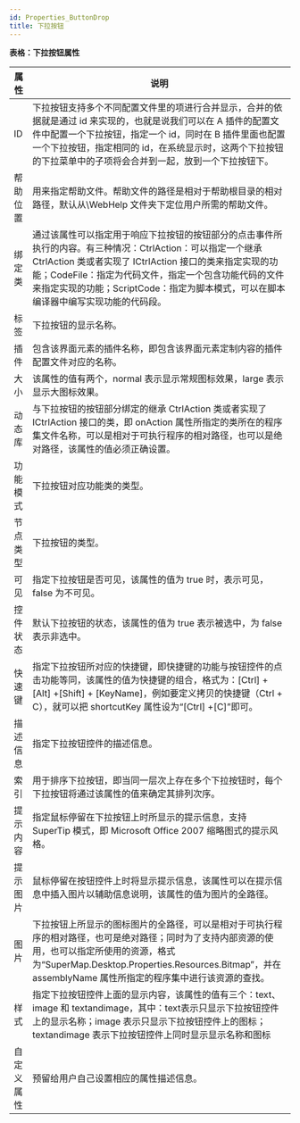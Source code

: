 ```yaml
---
id: Properties_ButtonDrop
title: 下拉按钮
---
```

**表格：下拉按钮属性**

属性 | 说明  
---|---  
ID | 下拉按钮支持多个不同配置文件里的项进行合并显示，合并的依据就是通过 id 来实现的，也就是说我们可以在 A 插件的配置文件中配置一个下拉按钮，指定一个 id，同时在 B 插件里面也配置一个下拉按钮，指定相同的 id，在系统显示时，这两个下拉按钮的下拉菜单中的子项将会合并到一起，放到一个下拉按钮下。  
帮助位置 | 用来指定帮助文件。帮助文件的路径是相对于帮助根目录的相对路径，默认从\WebHelp 文件夹下定位用户所需的帮助文件。  
绑定类 | 通过该属性可以指定用于响应下拉按钮的按钮部分的点击事件所执行的内容。有三种情况：CtrlAction：可以指定一个继承 CtrlAction 类或者实现了 ICtrlAction 接口的类来指定实现的功能；CodeFile：指定为代码文件，指定一个包含功能代码的文件来指定实现的功能；ScriptCode：指定为脚本模式，可以在脚本编译器中编写实现功能的代码段。  
标签 | 下拉按钮的显示名称。  
插件 | 包含该界面元素的插件名称，即包含该界面元素定制内容的插件配置文件对应的名称。  
大小 | 该属性的值有两个，normal 表示显示常规图标效果，large 表示显示大图标效果。  
动态库 | 与下拉按钮的按钮部分绑定的继承 CtrlAction 类或者实现了 ICtrlAction 接口的类，即 onAction 属性所指定的类所在的程序集文件名称，可以是相对于可执行程序的相对路径，也可以是绝对路径，该属性的值必须正确设置。  
功能模式 | 下拉按钮对应功能类的类型。  
节点类型 | 下拉按钮的类型。  
可见 | 指定下拉按钮是否可见，该属性的值为 true 时，表示可见，false 为不可见。
控件状态 | 默认下拉按钮的状态，该属性的值为 true 表示被选中，为 false 表示非选中。  
快速键 | 指定下拉按钮所对应的快捷键，即快捷键的功能与按钮控件的点击功能等同，该属性的值为快捷键的组合，格式为：[Ctrl] + [Alt] +[Shift] + [KeyName]，例如要定义拷贝的快捷键（Ctrl + C），就可以把 shortcutKey 属性设为“[Ctrl] +[C]”即可。  
描述信息 | 指定下拉按钮控件的描述信息。  
索引 | 用于排序下拉按钮，即当同一层次上存在多个下拉按钮时，每个下拉按钮将通过该属性的值来确定其排列次序。  
提示内容 | 指定鼠标停留在下拉按钮上时所显示的提示信息，支持 SuperTip 模式，即 Microsoft Office 2007 缩略图式的提示风格。  
提示图片 | 鼠标停留在按钮控件上时将显示提示信息，该属性可以在提示信息中插入图片以辅助信息说明，该属性的值为图片的全路径。  
图片 |下拉按钮上所显示的图标图片的全路径，可以是相对于可执行程序的相对路径，也可是绝对路径；同时为了支持内部资源的使用，也可以指定所使用的资源，格式为“SuperMap.Desktop.Properties.Resources.Bitmap”，并在assemblyName 属性所指定的程序集中进行该资源的查找。  
样式 | 指定下拉按钮控件上面的显示内容，该属性的值有三个：text、image 和 textandimage，其中：text表示只显示下拉按钮控件上的显示名称；image 表示只显示下拉按钮控件上的图标；textandimage 表示下拉按钮控件上同时显示显示名称和图标 
自定义属性 | 预留给用户自己设置相应的属性描述信息。  
  
